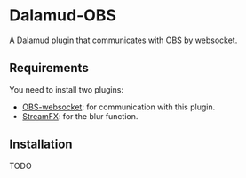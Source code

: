 # Dalamud-OBS
A Dalamud plugin that communicates with OBS by websocket.

## Requirements
You need to install two plugins:

- [OBS-websocket](https://github.com/Palakis/obs-websocket/releases/latest): for communication with this plugin.
- [StreamFX](https://github.com/Xaymar/obs-StreamFX/releases/latest): for the blur function.

## Installation
TODO
